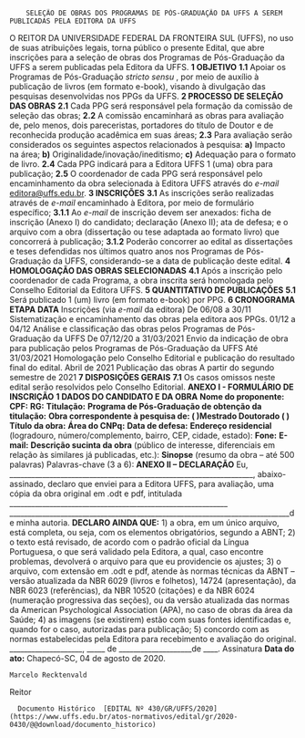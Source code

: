         SELEÇÃO DE OBRAS DOS PROGRAMAS DE PÓS-GRADUAÇÃO DA UFFS A SEREM PUBLICADAS PELA EDITORA DA UFFS  

 O REITOR DA UNIVERSIDADE FEDERAL DA FRONTEIRA SUL (UFFS), no uso de suas atribuições legais, torna público o presente Edital, que abre inscrições para a seleção de obras dos Programas de Pós-Graduação da UFFS a serem publicadas pela Editora da UFFS.     **1 OBJETIVO**   **1.1**  Apoiar os Programas de Pós-Graduação *stricto sensu* , por meio de auxílio à publicação de livros (em formato e-book), visando à divulgação das pesquisas desenvolvidas nos PPGs da UFFS.     **2 PROCESSO DE SELEÇÃO DAS OBRAS**   **2.1**  Cada PPG será responsável pela formação da comissão de seleção das obras;  **2.2**  A comissão encaminhará as obras para avaliação de, pelo menos, dois pareceristas, portadores do título de Doutor e de reconhecida produção acadêmica em suas áreas;  **2.3**  Para avaliação serão considerados os seguintes aspectos relacionados à pesquisa:  **a)**  Impacto na área;  **b)**  Originalidade/inovação/ineditismo;  **c)**  Adequação para o formato de livro.  **2.4**  Cada PPG indicará para a Editora UFFS 1 (uma) obra para publicação;  **2.5**  O coordenador de cada PPG será responsável pelo encaminhamento da obra selecionada à Editora UFFS através do *e-mail*  editora@uffs.edu.br.     **3 INSCRIÇÕES**   **3.1**  As inscrições serão realizadas através de *e-mail*  encaminhado à Editora, por meio de formulário específico;  **3.1.1**  Ao *e-mail*  de inscrição devem ser anexados: ficha de inscrição (Anexo I) do candidato; declaração (Anexo II); ata de defesa; e o arquivo com a obra (dissertação ou tese adaptada ao formato livro) que concorrerá à publicação;  **3.1.2**  Poderão concorrer ao edital as dissertações e teses defendidas nos últimos quatro anos nos Programas de Pós-Graduação da UFFS, considerando-se a data de publicação deste edital.     **4 HOMOLOGAÇÃO DAS OBRAS SELECIONADAS**   **4.1**  Após a inscrição pelo coordenador de cada Programa, a obra inscrita será homologada pelo Conselho Editorial da Editora UFFS.     **5 QUANTITATIVO DE PUBLICAÇÕES**   **5.1**  Será publicado 1 (um) livro (em formato e-book) por PPG.     **6 CRONOGRAMA**      **ETAPA**     **DATA**      Inscrições (via *e-mail*  da editora)   De 06/08 a 30/11     Sistematização e encaminhamento das obras pela editora aos PPGs.   01/12 a 04/12     Análise e classificação das obras pelos Programas de Pós-Graduação da UFFS   De 07/12/20 a 31/03/2021     Envio da indicação de obra para publicação pelos Programas de Pós-Graduação da UFFS   Até 31/03/2021     Homologação pelo Conselho Editorial e publicação do resultado final do edital.   Abril de 2021     Publicação das obras   A partir do segundo semestre de 2021        **7 DISPOSIÇÕES GERAIS**   **7.1**  Os casos omissos neste edital serão resolvidos pelo Conselho Editorial.     **ANEXO I - FORMULÁRIO DE INSCRIÇÃO**      **1 DADOS DO CANDIDATO E DA OBRA**      **Nome do proponente:**            **CPF:**     **RG:**           **Titulação:**           **Programa de Pós-Graduação de obtenção da titulação:**           **Obra correspondente à pesquisa de: ( )Mestrado Doutorado ( )**           **Título da obra:**           **Área do CNPq:**           **Data de defesa:**           **Endereço residencial**  (logradouro, número/complemento, bairro, CEP, cidade, estado):            **Fone:**     **E-mail:**           **Descrição sucinta da obra** (público de interesse, diferenciais em relação às similares já publicadas, etc.):            **Sinopse**  (resumo da obra – até 500 palavras)   Palavras-chave (3 a 6):                 **ANEXO II – DECLARAÇÃO**     Eu, \_\_\_\_\_\_\_\_\_\_\_\_\_\_\_\_\_\_\_\_\_\_\_\_\_\_\_\_\_\_\_\_\_\_\_\_\_\_\_\_\_\_\_\_\_\_\_\_\_\_\_\_\_\_\_\_\_\_\_\_\_\_\_\_\_\_\_, abaixo-assinado, declaro que enviei para a Editora UFFS, para avaliação, uma cópia da obra original em .odt e pdf, intitulada \_\_\_\_\_\_\_\_\_\_\_\_\_\_\_\_\_\_\_\_\_\_\_\_\_\_\_\_\_\_\_\_\_\_\_\_\_\_\_\_\_\_\_\_\_\_\_\_\_\_\_\_\_\_\_\_\_\_\_\_ \_\_\_\_\_\_\_\_\_\_\_\_\_\_\_\_\_\_\_\_\_\_\_\_\_\_\_\_\_\_\_\_\_\_\_\_\_\_\_\_\_\_\_\_\_\_\_\_\_\_\_\_\_\_\_\_\_\_\_\_\_\_\_\_\_\_\_\_\_\_\_\_\_\_\_\_\_de minha autoria.     **DECLARO AINDA QUE:**  1) a obra, em um único arquivo, está completa, ou seja, com os elementos obrigatórios, segundo a ABNT; 2) o texto está revisado, de acordo com o padrão oficial da Língua Portuguesa, o que será validado pela Editora, a qual, caso encontre problemas, devolverá o arquivo para que eu providencie os ajustes; 3) o arquivo, com extensão em .odt e pdf, atende às normas técnicas da ABNT – versão atualizada da NBR 6029 (livros e folhetos), 14724 (apresentação), da NBR 6023 (referências), da NBR 10520 (citações) e da NBR 6024 (numeração progressiva das seções), ou da versão atualizada das normas da American Psychological Association (APA), no caso de obras da área da Saúde; 4) as imagens (se existirem) estão com suas fontes identificadas e, quando for o caso, autorizadas para publicação; 5) concordo com as normas estabelecidas pela Editora para recebimento e avaliação do original.   \_\_\_\_\_\_\_\_\_\_\_\_\_\_\_\_\_\_\_\_, \_\_\_\_\_ de \_\_\_\_\_\_\_\_\_\_\_\_\_\_\_\_\_\_\_\_de \_\_\_\_.   Assinatura         **Data do ato:** Chapecó-SC, 04 de agosto de 2020.   
 

    Marcelo Recktenvald   
 Reitor 

      Documento Histórico  [EDITAL Nº 430/GR/UFFS/2020](https://www.uffs.edu.br/atos-normativos/edital/gr/2020-0430/@@download/documento_historico)     
      